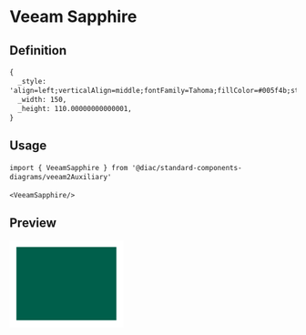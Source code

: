 # Veeam Sapphire

## Definition

```
{
  _style: 'align=left;verticalAlign=middle;fontFamily=Tahoma;fillColor=#005f4b;strokeColor=none;fontColor=#ffffff;strokeWidth=2;html=1;whiteSpace=wrap;spacing=6;fontStyle=0',
  _width: 150,
  _height: 110.00000000000001,
}
```

## Usage

```
import { VeeamSapphire } from '@diac/standard-components-diagrams/veeam2Auxiliary'

<VeeamSapphire/>
```

## Preview

<img src="./veeam-sapphire.png" width="200"/>
